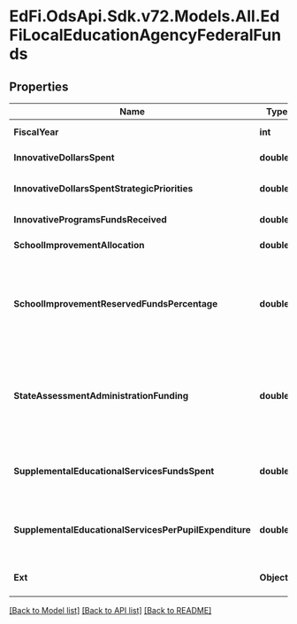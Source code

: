 # EdFi.OdsApi.Sdk.v72.Models.All.EdFiLocalEducationAgencyFederalFunds

## Properties

Name | Type | Description | Notes
------------ | ------------- | ------------- | -------------
**FiscalYear** | **int** | The fiscal year for which the federal funds are received. | 
**InnovativeDollarsSpent** | **double?** | The total Title V, Part A funds expended by LEAs. | [optional] 
**InnovativeDollarsSpentStrategicPriorities** | **double?** | The total amount of Title V, Part A funds expended by LEAs for the four strategic priorities. | [optional] 
**InnovativeProgramsFundsReceived** | **double?** | The total Title V, Part A funds received by LEAs. | [optional] 
**SchoolImprovementAllocation** | **double?** | The amount of Section 1003(a) and 1003(g) allocations to LEAs. | [optional] 
**SchoolImprovementReservedFundsPercentage** | **double?** | An indication of the percentage of the Title I, Part A allocation that the SEA reserved in accordance with Section 1003(a) of ESEA and 200.100(a) of ED&#39;s regulations governing the reservation of funds for school improvement under Section 1003(a) of ESEA. | [optional] 
**StateAssessmentAdministrationFunding** | **double?** | The percentage of funds used to administer assessments required by Section 1111(b) or to carry out other activities described in Section 6111 and other activities related to ensuring that the state&#39;s schools and LEAs are held accountable for results. | [optional] 
**SupplementalEducationalServicesFundsSpent** | **double?** | The dollar amount spent on supplemental educational services during the school year under Title I, Part A, Section 1116 of ESEA as amended. | [optional] 
**SupplementalEducationalServicesPerPupilExpenditure** | **double?** | The maximum dollar amount that may be spent per child for expenditures related to supplemental educational services under Title I of the ESEA. | [optional] 
**Ext** | **Object** | Extensions to the LocalEducationAgencyFederalFunds entity. | [optional] 

[[Back to Model list]](../README.md#documentation-for-models) [[Back to API list]](../README.md#documentation-for-api-endpoints) [[Back to README]](../README.md)

